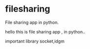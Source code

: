 # filesharing
File sharing app in python.

hello this is file sharing app , in python.. 

important library socket,idgm
